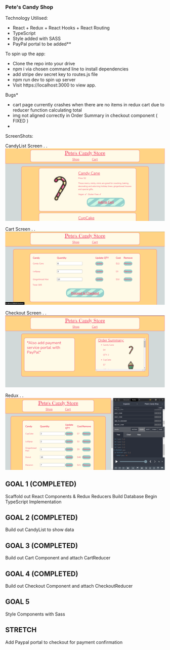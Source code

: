 ### Pete's Candy Shop

Technology Utilised:

- React + Redux + React Hooks + React Routing
- TypeScript
- Style added with SASS
- PayPal portal to be added**


To spin up the app:

* Clone the repo into your drive
* npm i via chosen command line to install dependencies
* add stripe dev secret key to routes.js file
* npm run dev to spin up server 
* Visit https://localhost:3000 to view app. 


Bugs*
  - cart page currently crashes when there are no items in redux cart due to reducer function calculating total
  - img not aligned correctly in Order Summary in checkout component ( FIXED )
  - 
  
ScreenShots:

CandyList Screen . . 
![CandyList Screen](public/images/CandyList.png)

Cart Screen . .
![Cart Screen](public/images/Cart.png)

Checkout Screen . . 
![Checkout Screen](public/images/CheckOut.png)

Redux . . 
![Redux](public/images/Redux.png)

## GOAL 1 (COMPLETED)

Scaffold out React Components 
& Redux Reducers 
Build Database
Begin TypeScript Implementation


## GOAL 2 (COMPLETED)

Build out CandyList to show data


## GOAL 3 (COMPLETED)

Build out Cart Component and attach CartReducer


## GOAL 4 (COMPLETED)

Build out Checkout Component and attach CheckoutReducer

## GOAL 5 

Style Components with Sass


## STRETCH

Add Paypal portal to checkout for payment confirmation
